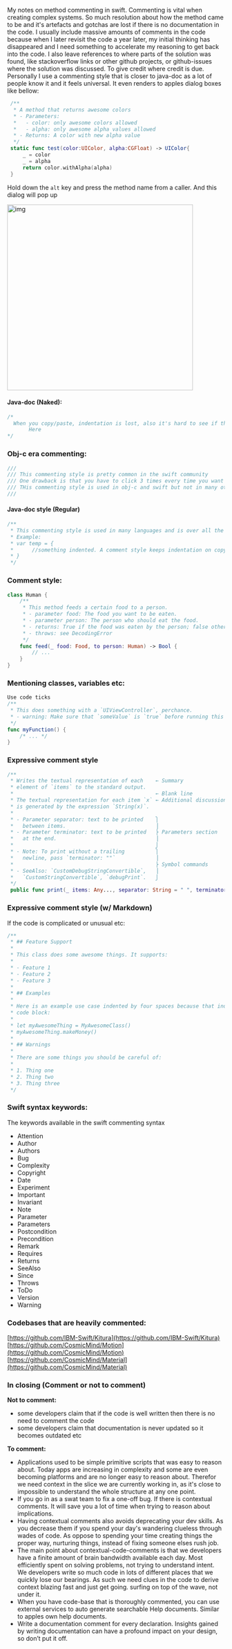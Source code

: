 My notes on method commenting in swift<!--more-->. Commenting is vital when creating complex systems. So much resolution about how the method came to be and it's artefacts and gotchas are lost if there is no documentation in the code. I usually include massive amounts of comments in the code because when I later revisit the code a year later, my initial thinking has disappeared and I need something to accelerate my reasoning to get back into the code. I also leave references to where parts of the solution was found, like stackoverflow links or other github projects, or github-issues where the solution was discussed. To give credit where credit is due. Personally I use a commenting style that is closer to java-doc as a lot of people know it and it feels universal. It even renders to apples dialog boxes like bellow:


```swift
 /**
  * A method that returns awesome colors
  * - Parameters:
  *   - color: only awesome colors allowed
  *   - alpha: only awesome alpha values allowed
  * - Returns: A color with new alpha value
  */
 static func test(color:UIColor, alpha:CGFloat) -> UIColor{
     _ = color
     _ = alpha
     return color.withAlpha(alpha)
 }

```

Hold down the `alt` key and press the method name from a caller. And this dialog will pop up

<img width="430" alt="img" src="https://rawgit.com/stylekit/img/master/Screen Shot 2018-07-31 at 11.07.30.png">

#### Java-doc (Naked):

```swift
/*
  When you copy/paste, indentation is lost, also it's hard to see if the indentation is correct or not
       Here
*/
```

### Obj-c era commenting:

```swift
///
/// This commenting style is pretty common in the swift community
/// One drawback is that you have to click 3 times every time you want to add another line
/// THis commenting style is used in obj-c and swift but not in many other languages
///
```

#### Java-doc style (Regular)

```swift
/**
 * This commenting style is used in many languages and is over all the most common
 * Example:
 * var temp = {
 *      //something indented. A comment style keeps indentation on copy paste.
 * }
 */
```


### Comment style:
```swift
class Human {
    /**
     * This method feeds a certain food to a person.
     * - parameter food: The food you want to be eaten.
     * - parameter person: The person who should eat the food.
     * - returns: True if the food was eaten by the person; false otherwise.
     * - throws: see DecodingError
     */
    func feed(_ food: Food, to person: Human) -> Bool {
        // ...
    }
}
```

### Mentioning classes, variables etc:

```swift
Use code ticks
/**
 * This does something with a `UIViewController`, perchance.
 * - warning: Make sure that `someValue` is `true` before running this function.
 */
func myFunction() {
    /* ... */
}
```

### Expressive comment style

```swift
/**
 * Writes the textual representation of each    ← Summary
 * element of `items` to the standard output.
 *                                              ← Blank line
 * The textual representation for each item `x` ← Additional discussion
 * is generated by the expression `String(x)`.
 *
 * - Parameter separator: text to be printed    ⎫
 *   between items.                             ⎟
 * - Parameter terminator: text to be printed   ⎬ Parameters section
 *   at the end.                                ⎟
 *                                              ⎭
 * - Note: To print without a trailing          ⎫
 *   newline, pass `terminator: ""`             ⎟
 *                                              ⎬ Symbol commands
 * - SeeAlso: `CustomDebugStringConvertible`,   ⎟
 *   `CustomStringConvertible`, `debugPrint`.   ⎭
 */
 public func print(_ items: Any..., separator: String = " ", terminator: String = "\n"){}
```

### Expressive comment style (w/ Markdown)
If the code is complicated or unusual etc:
```swift
/**
 * ## Feature Support
 *
 * This class does some awesome things. It supports:
 *
 * - Feature 1
 * - Feature 2
 * - Feature 3
 *
 * ## Examples
 *
 * Here is an example use case indented by four spaces because that indicates a
 * code block:
 *
 * let myAwesomeThing = MyAwesomeClass()
 * myAwesomeThing.makeMoney()
 *
 * ## Warnings
 *
 * There are some things you should be careful of:
 *
 * 1. Thing one
 * 2. Thing two
 * 3. Thing three
 */
```


### Swift syntax keywords:
The keywords available in the swift commenting syntax
- Attention
- Author
- Authors
- Bug
- Complexity
- Copyright
- Date
- Experiment
- Important
- Invariant
- Note
- Parameter
- Parameters
- Postcondition
- Precondition
- Remark
- Requires
- Returns
- SeeAlso
- Since
- Throws
- ToDo
- Version
- Warning


### Codebases that are heavily commented:
[https://github.com/IBM-Swift/Kitura](https://github.com/IBM-Swift/Kitura)
[https://github.com/CosmicMind/Motion](https://github.com/CosmicMind/Motion)
[https://github.com/CosmicMind/Material](https://github.com/CosmicMind/Material)


### In closing (Comment or not to comment)
**Not to comment:**
- some developers claim that if the code is well written then there is no need to comment the code
- some developers claim that documentation is never updated so it becomes outdated etc

**To comment:**
- Applications used to be simple primitive scripts that was easy to reason about. Today apps are increasing in complexity and some are even becoming platforms and are no longer easy to reason about. Therefor we need context in the slice we are currently working in, as it's  close to impossible to understand the whole structure at any one point.
- If you go in as a swat team to fix a one-off bug. If there is contextual comments. It will save you a lot of time when trying to reason about implications.
- Having contextual comments also avoids  deprecating your dev skills. As you decrease them if you spend your day's wandering clueless through wades of code. As oppose to spending your time creating things the proper way, nurturing things, instead of fixing someone elses rush job.
- The main point about contextual-code-comments is that we developers have a finite amount of brain bandwidth available each day. Most efficiently spent on solving problems, not trying to understand intent. We developers write so much code in lots of different places that we quickly lose our bearings. As such we need clues in the code to derive context blazing fast and just get going. surfing on top of the wave, not under it.
- When you have code-base that is thoroughly commented, you can use external services to auto generate searchable Help documents. Similar to apples own help documents.
- Write a documentation comment for every declaration. Insights gained by writing documentation can have a profound impact on your design, so don’t put it off.

